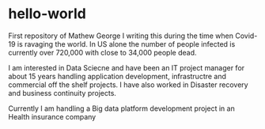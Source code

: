 # hello-world
First repository of Mathew George
I writing this during the time when Covid-19 is ravaging the world. In US alone the number of people infected is currently over 720,000 with close to 34,000 people dead.

I am interested in Data Sciecne and have been an IT project manager for about 15 years handling application development, infrastructre and commercial off the shelf projects. I have also worked in Disaster recovery and business continuity projects.

Currently I am handling a Big data platform development project in an Health insurance company
